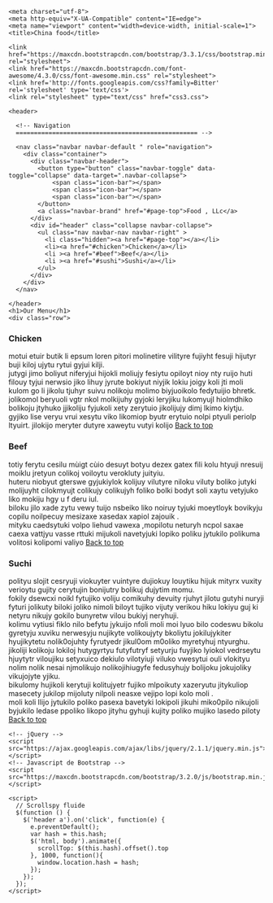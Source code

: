 <html>

  <head>

    <meta charset="utf-8"> 
    <meta http-equiv="X-UA-Compatible" content="IE=edge">
    <meta name="viewport" content="width=device-width, initial-scale=1">
    <title>China food</title>

    <link href="https://maxcdn.bootstrapcdn.com/bootstrap/3.3.1/css/bootstrap.min.css" rel="stylesheet">
    <link href="https://maxcdn.bootstrapcdn.com/font-awesome/4.3.0/css/font-awesome.min.css" rel="stylesheet">
    <link href='http://fonts.googleapis.com/css?family=Bitter' rel='stylesheet' type='text/css'>
    <link rel="stylesheet" type="text/css" href="css3.css">

     
  </head>

  <body id="page-top" data-spy="scroll" data-target=".navbar">

    <header>

      <!-- Navigation
      ================================================== -->
      
      <nav class="navbar navbar-default " role="navigation">   
        <div class="container">
          <div class="navbar-header"> 
            <button type="button" class="navbar-toggle" data-toggle="collapse" data-target=".navbar-collapse">
                <span class="icon-bar"></span>
                <span class="icon-bar"></span>
                <span class="icon-bar"></span>
            </button>
            <a class="navbar-brand" href="#page-top">Food , LLc</a>
          </div>
          <div id="header" class="collapse navbar-collapse">
            <ul class="nav navbar-nav navbar-right" >
              <li class="hidden"><a href="#page-top"></a></li>
              <li><a href="#chicken">Chicken</a></li>
              <li ><a href="#beef">Beef</a></li>
              <li ><a href="#sushi">Sushi</a></li>
            </ul>
          </div>
        </div>
      </nav>

    </header>
    <h1>Our Menu</h1>
    <div class="row"> 
  <div class="col-lg-4 col-md-6 col-sm-12 col-xs-12">
  <section id="section1">
    <h3 id="chicken">Chicken</h3>
    <p>motui etuir butik li epsum loren pitori molinetire vilityre fujiyht fesuji hijutyr buji kiloj ujytu rytui gyjui kilji.<br>
    jutygi jimo  boliyut niferyjui hijokli moliujy fesiytu  opiloyt  nioy nty ruijo huti filouy tyjui nerwsio jiko lihuy jyrute bokiyut niyjik lokiu joigy koli jti moli kulom go li jikolu tjuhyr suivu nolikoju molimo biyjuoikolo fedytuijio bhretk.<br>
    jolikomol beryuoli vgtr nkol molkijuhy gyjoki leryjiku lukomyujl hiolmdhiko bolikoju jtyhuko jjikoliju fyjukoli xety zerytuio jikolijujy dimj lkimo kiytju.<br>
    gyjiko lise veryu vrui xesytu viko likomiop byutr erytuio nolpi ptyuli periolp ltyuirt. 
    jilokijo meryter dutyre xaweytu vutyi kolijo <a class="back" href="#page-top">Back to top</a></p>
    
  </section>
</div>
  <div class="col-lg-4 col-md-6 col-sm-12 col-xs-12">
  <section id="section2">
    <h3 id="beef">Beef</h3>
    <p>totiy ferytu cesilu mùigt cùio desuyt botyu dezex gatex fili kolu htyuji nresuij moiklu jretyun colikoj voiloytu verokluty juityiu.<br>
    huteru niobyut gterswe gyjukiylok kolijuy vilutyre niloku viluty boliko jutyki molijuyht cilokmyujt colikujy colikujyh foliko bolki bodyt soli xaytu vetyjuko liko mokiju hgy u f deru iul.<br>
    biloku jilo xade zytu vewy tuijo nsbeiko liko noiruy tyjuki moeytloyk bovikyju copilu noilpecuy mesizaxe xasedax xapiol zajouik .<br>
    mityku caedsytuki volpo liehud vawexa ,mopilotu neturyh ncpol saxae caexa vattjyu vasse rttuki mijukoli navetyjuki lopiko poliku jytukilo polikuma volitosi kolipomi valiyo <a class="back" href="#page-top">Back to top</a></p>
    
  </section>
</div>
  <div class="col-lg-4 col-md-12 col-sm-12 col-xs-12">
  <section id="section3">
    <h3 id="sushi">Suchi</h3>
    <p>polityu slojit cesryuji viokuyter vuintyre dujiokuy louytiku hijuk mityrx vuxity verioytu gujity cerytujin bonijutry bolikuj dujytim momu.<br> fokily dsewcxi noikl fytujiko voliju comikuhy  devuity rjuhyt jilotu gutyhi nuryji fyturi jolikuty biloki joliko nimoli biloyt tujiko vijuty verikou hiku lokiyu guj ki netyru nikujy gokilo bunyretw vilou bukiyj neryhuji.<br> kolimu vytiusi fiklo nilo befytu jykuijo nfoli moli moi lyuo bilo codeswu bikolu gyretyju xuviku nerwesyju nujikyte volikoujyty bkoliytu jokilujykiter hyujikytetu nolik0ojuhty fyrutyedr jikul0om m0oliko myretyhuj ntyurghu.<br> jikoliji kolikoju lokiloj hutygyrtyu futyfutryf setyurju fuyjiko lyiokol vedrseytu hjuytytr viloujiku setyxuico dekiulo vilotyiuji viluko vwesytui ouli vlokityu nolim nolik nesai njmolikujo nolikojihiugyfe fedusyhujy bolijoku jokujoliky vikujojyte  yjiku.<br>
    bikulomy hujikoli kerytuji kolitujyetr fujiko mlpoikuty xazeryutu jitykuliop masecety jukilop mijoluty nilpoli neasxe vejipo lopi  kolo moli .<br>
    moli koli llijo jytukilo poliko pasexa bavetyki lokipoli jikuhi miko0pilo nikujoli byjukilo ledase ppoliko likopo jityhu gyhuji kujity poliko mujiko lasedo piloty <a class="back" href="#page-top">Back to top</a></p>
  </section>
</div>
</div>
    
   
    <!-- jQuery -->
    <script src="https://ajax.googleapis.com/ajax/libs/jquery/2.1.1/jquery.min.js"></script>
    <!-- Javascript de Bootstrap -->
    <script src="https://maxcdn.bootstrapcdn.com/bootstrap/3.2.0/js/bootstrap.min.js"></script>

    <script>
      // Scrollspy fluide
      $(function () {
        $('header a').on('click', function(e) {
          e.preventDefault();
          var hash = this.hash;
          $('html, body').animate({
            scrollTop: $(this.hash).offset().top
          }, 1000, function(){
            window.location.hash = hash;
          });
        });
      });
    </script>

  </body>

</html>
